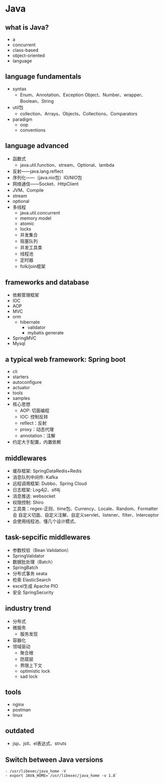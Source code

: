 # Java

## what is Java?
- a
- concurrent
- class-based
- object-oriented 
- language

## language fundamentals
- syntax
	- Enum、Annotation、Exception Object、Number、wrapper、Boolean、String
- util包
	- collection、Arrays、Objects、Collections、Comparators
- paradigm
	- oop
	- conventions
	
## language advanced
- 函数式
	- java.util.function、stream、Optional、lambda
- 反射——java.lang.reflect
- 序列化——（java.nio包）IO/NIO包
- 网络通信——Socket、HttpClient
- JVM、Compile
- stream
- optional
- 多线程
	- java.util.concurrent
	- memory model
	- atomic
	- locks
	- 并发集合
	- 阻塞队列
	- 并发工具类
	- 线程池
	- 定时器
	- folk/join框架

## frameworks and database
- 依赖管理框架
- IOC
- AOP
- MVC
- orm
	- hibernate
		- validator
		- mybatis generate
- SpringMVC
- Mysql

## a typical web framework: Spring boot
- cli
- starters
- autoconfigure
- actuator
- tools
- samples
- 核心思想
	- AOP: 切面编程
	- IOC: 控制反转
	- reflect：反射
	- proxy：动态代理
	- annotation：注解
- 约定大于配置，内置依赖


## middlewares
- 缓存框架: SpringDataRedis+Redis
- 消息队列中间件: Kafka
- 远程调用框架: Dubbo、Spring Cloud
- 日志框架: Log4j2、slf4j
- 消息推送: websocket
- 权限控制: Shiro
- 工具类：regex-正则、time包、Currency、Locale、Random、Formatter 会 自定义切面、自定义注解、自定义servlet、listener、filter、Interceptor
- 会使用线程池、懂几个设计模式、


## task-sepcific middlewares
- 参数校验（Bean Validation）
- SpringValidator
- 数据批处理（Batch）	
- SpringBatch
- 分布式事务	seata
- 检索	ElasticSearch
- excel生成	Apache PIO
- 安全 SpringSecurity

## industry trend
- 分布式
- 微服务
	- 服务发现
- 容器化
- 领域驱动
	- 聚合根
	- 防腐层
	- 界限上下文
	- optimistic lock
	- sad lock

## tools
- nginx
- postman
- linux

## outdated
- jsp、jstl、el表达式、struts

## Switch between Java versions
	- /usr/libexec/java_home -V
	- export JAVA_HOME=`/usr/libexec/java_home -v 1.8`
	

